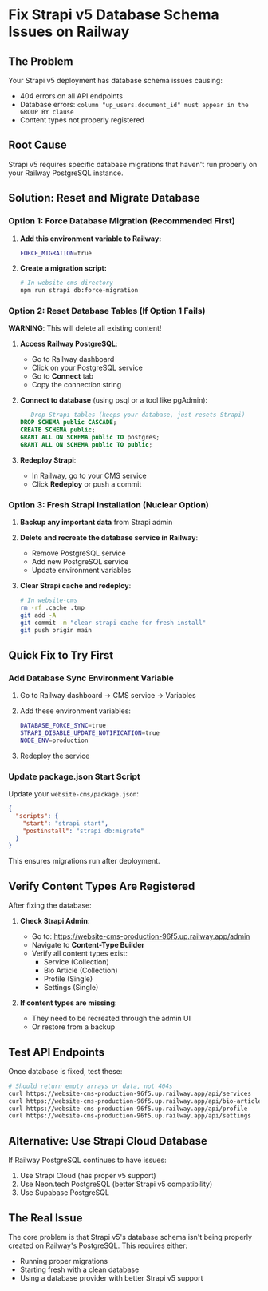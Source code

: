 # Fix Strapi v5 Database Schema Issues on Railway

## The Problem

Your Strapi v5 deployment has database schema issues causing:
- 404 errors on all API endpoints
- Database errors: `column "up_users.document_id" must appear in the GROUP BY clause`
- Content types not properly registered

## Root Cause

Strapi v5 requires specific database migrations that haven't run properly on your Railway PostgreSQL instance.

## Solution: Reset and Migrate Database

### Option 1: Force Database Migration (Recommended First)

1. **Add this environment variable to Railway:**
   ```bash
   FORCE_MIGRATION=true
   ```

2. **Create a migration script:**
   ```bash
   # In website-cms directory
   npm run strapi db:force-migration
   ```

### Option 2: Reset Database Tables (If Option 1 Fails)

**WARNING**: This will delete all existing content!

1. **Access Railway PostgreSQL**:
   - Go to Railway dashboard
   - Click on your PostgreSQL service
   - Go to **Connect** tab
   - Copy the connection string

2. **Connect to database** (using psql or a tool like pgAdmin):
   ```sql
   -- Drop Strapi tables (keeps your database, just resets Strapi)
   DROP SCHEMA public CASCADE;
   CREATE SCHEMA public;
   GRANT ALL ON SCHEMA public TO postgres;
   GRANT ALL ON SCHEMA public TO public;
   ```

3. **Redeploy Strapi**:
   - In Railway, go to your CMS service
   - Click **Redeploy** or push a commit

### Option 3: Fresh Strapi Installation (Nuclear Option)

1. **Backup any important data** from Strapi admin

2. **Delete and recreate the database service in Railway**:
   - Remove PostgreSQL service
   - Add new PostgreSQL service
   - Update environment variables

3. **Clear Strapi cache and redeploy**:
   ```bash
   # In website-cms
   rm -rf .cache .tmp
   git add -A
   git commit -m "clear strapi cache for fresh install"
   git push origin main
   ```

## Quick Fix to Try First

### Add Database Sync Environment Variable

1. Go to Railway dashboard → CMS service → Variables
2. Add these environment variables:
   ```bash
   DATABASE_FORCE_SYNC=true
   STRAPI_DISABLE_UPDATE_NOTIFICATION=true
   NODE_ENV=production
   ```

3. Redeploy the service

### Update package.json Start Script

Update your `website-cms/package.json`:
```json
{
  "scripts": {
    "start": "strapi start",
    "postinstall": "strapi db:migrate"
  }
}
```

This ensures migrations run after deployment.

## Verify Content Types Are Registered

After fixing the database:

1. **Check Strapi Admin**:
   - Go to: https://website-cms-production-96f5.up.railway.app/admin
   - Navigate to **Content-Type Builder**
   - Verify all content types exist:
     - Service (Collection)
     - Bio Article (Collection)
     - Profile (Single)
     - Settings (Single)

2. **If content types are missing**:
   - They need to be recreated through the admin UI
   - Or restore from a backup

## Test API Endpoints

Once database is fixed, test these:
```bash
# Should return empty arrays or data, not 404s
curl https://website-cms-production-96f5.up.railway.app/api/services
curl https://website-cms-production-96f5.up.railway.app/api/bio-articles
curl https://website-cms-production-96f5.up.railway.app/api/profile
curl https://website-cms-production-96f5.up.railway.app/api/settings
```

## Alternative: Use Strapi Cloud Database

If Railway PostgreSQL continues to have issues:
1. Use Strapi Cloud (has proper v5 support)
2. Use Neon.tech PostgreSQL (better Strapi v5 compatibility)
3. Use Supabase PostgreSQL

## The Real Issue

The core problem is that Strapi v5's database schema isn't being properly created on Railway's PostgreSQL. This requires either:
- Running proper migrations
- Starting fresh with a clean database
- Using a database provider with better Strapi v5 support 